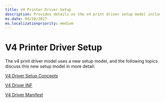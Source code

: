 ```yaml
---
title: V4 Printer Driver Setup
description: Provides details on the v4 print driver setup model including setup concepts, INF file details, and the driver manifest
ms.date: 04/20/2017
ms.localizationpriority: medium
---
```


# V4 Printer Driver Setup


The v4 print driver model uses a new setup model, and the following topics discuss this new setup model in more detail:

[V4 Driver Setup Concepts](v4-driver-setup-concepts.md)

[V4 Driver INF](v4-driver-inf.md)

[V4 Driver Manifest](v4-driver-manifest.md)

 

 




